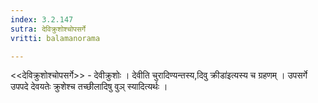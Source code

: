 ```yaml
---
index: 3.2.147
sutra: देविक्रुशोश्चोपसर्गे
vritti: balamanorama

---
```

<<देविक्रुशोश्चोपसर्गे>> - देवीक्रुशोः । देवीति चुरादिण्यन्तस्य,दिवु क्रीडा॑इत्यस्य च ग्रहणम् । उपसर्गे उपपदे देवयतेः क्रुशेश्च तच्छीलादिषु वुञ् स्यादित्यर्थः । 